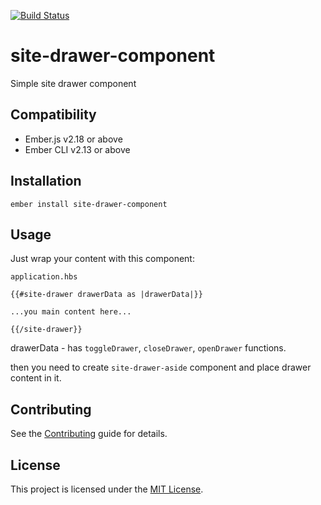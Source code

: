 [![Build Status](https://travis-ci.com/ollar/site-drawer-component.svg?branch=master)](https://travis-ci.com/ollar/site-drawer-component)

site-drawer-component
==============================================================================

Simple site drawer component


Compatibility
------------------------------------------------------------------------------

* Ember.js v2.18 or above
* Ember CLI v2.13 or above


Installation
------------------------------------------------------------------------------

```
ember install site-drawer-component
```


Usage
------------------------------------------------------------------------------

Just wrap your content with this component:

`application.hbs`


```
{{#site-drawer drawerData as |drawerData|}}

...you main content here...

{{/site-drawer}}

```

drawerData - has `toggleDrawer`, `closeDrawer`, `openDrawer` functions.

then you need to create `site-drawer-aside` component and place drawer content in it.

Contributing
------------------------------------------------------------------------------

See the [Contributing](CONTRIBUTING.md) guide for details.


License
------------------------------------------------------------------------------

This project is licensed under the [MIT License](LICENSE.md).
